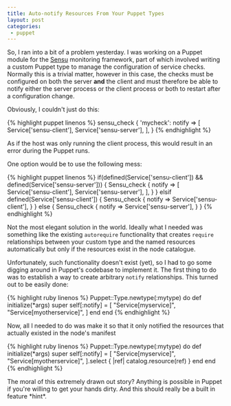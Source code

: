```yaml
---
title: Auto-notify Resources From Your Puppet Types
layout: post
categories:
 - puppet
---
```


So, I ran into a bit of a problem yesterday.  I was working on a Puppet
module for the [Sensu](https://github.com/sonian/sensu/) monitoring framework,
part of which involved writing a custom Puppet type to manage the configuration
of service checks.  Normally this is a trivial matter, however in this case,
the checks must be configured on both the server **and** the client and must
therefore be able to notify either the server process or the client process or
both to restart after a configuration change.

Obviously, I couldn't just do this:

{% highlight puppet linenos %}
sensu_check { 'mycheck':
  notify => [
    Service['sensu-client'],
    Service['sensu-server'],
  ],
}
{% endhighlight %}

As if the host was only running the client process, this would result in an
error during the Puppet runs.

One option would be to use the following mess:

{% highlight puppet linenos %}
if(defined(Service['sensu-client']) && defined(Service['sensu-server'])) {
  Sensu_check {
    notify => [
      Service['sensu-client'],
      Service['sensu-server'],
    ],
  }
} elsif defined(Service['sensu-client']) {
  Sensu_check {
    notify => Service['sensu-client'],
  }
} else {
  Sensu_check {
    notify => Service['sensu-server'],
  }
}
{% endhighlight %}

Not the most elegant solution in the world.  Ideally what I needed was
something like the existing `autorequire` functionality that creates `require`
relationships between your custom type and the named resources automatically
but only if the resources exist in the node catalogue.

Unfortunately, such functionality doesn't exist (yet), so I had to go some
digging around in Puppet's codebase to implement it.  The first thing to do was
to establish a way to create arbitrary `notify` relationships.  This turned out
to be easily done:

{% highlight ruby linenos %}
Puppet::Type.newtype(:mytype) do
  def initialize(*args)
    super
    self[:notify] = [
      "Service[myservice]",
      "Service[myotherservice]",
    ]
  end
end
{% endhighlight %}

Now, all I needed to do was make it so that it only notified the resources that
actually existed in the node's manifest

{% highlight ruby linenos %}
Puppet::Type.newtype(:mytype) do
  def initialize(*args)
    super
    self[:notify] = [
      "Service[myservice]",
      "Service[myotherservice]",
    ].select { |ref| catalog.resource(ref) }
  end
end
{% endhighlight %}

The moral of this extremely drawn out story?  Anything is possible in Puppet if
you're willing to get your hands dirty.  And this should really be a built in
feature \*hint\*.
